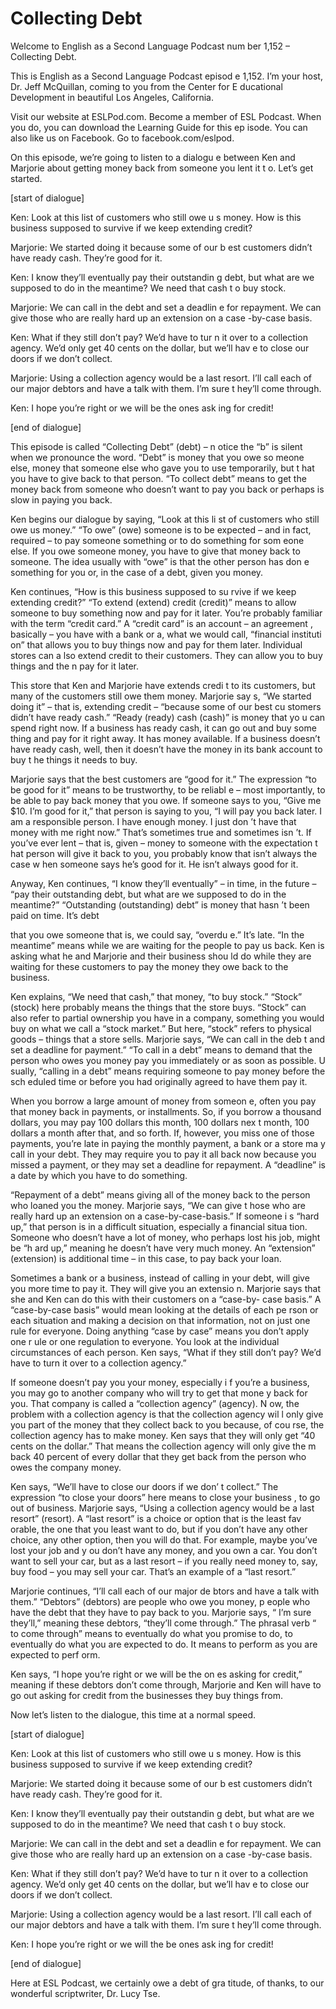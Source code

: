 # Collecting Debt

Welcome to English as a Second Language Podcast num ber 1,152 – Collecting Debt.

This is English as a Second Language Podcast episod e 1,152. I’m your host, Dr. Jeff McQuillan, coming to you from the Center for E ducational Development in beautiful Los Angeles, California.

Visit our website at ESLPod.com. Become a member of  ESL Podcast. When you do, you can download the Learning Guide for this ep isode. You can also like us on Facebook. Go to facebook.com/eslpod.

On this episode, we’re going to listen to a dialogu e between Ken and Marjorie about getting money back from someone you lent it t o. Let’s get started.

[start of dialogue]

Ken: Look at this list of customers who still owe u s money. How is this business supposed to survive if we keep extending credit?

Marjorie: We started doing it because some of our b est customers didn’t have ready cash. They’re good for it.

Ken: I know they’ll eventually pay their outstandin g debt, but what are we supposed to do in the meantime? We need that cash t o buy stock.

Marjorie: We can call in the debt and set a deadlin e for repayment. We can give those who are really hard up an extension on a case -by-case basis.

Ken: What if they still don’t pay? We’d have to tur n it over to a collection agency. We’d only get 40 cents on the dollar, but we’ll hav e to close our doors if we don’t collect.

Marjorie: Using a collection agency would be a last  resort. I’ll call each of our major debtors and have a talk with them. I’m sure t hey’ll come through.

Ken: I hope you’re right or we will be the ones ask ing for credit!

[end of dialogue]

This episode is called “Collecting Debt” (debt) – n otice the “b” is silent when we pronounce the word. “Debt” is money that you owe so meone else, money that someone else who gave you to use temporarily, but t hat you have to give back to that person. “To collect debt” means to get the money back from someone who doesn’t want to pay you back or perhaps is slow in paying you back.

Ken begins our dialogue by saying, “Look at this li st of customers who still owe us money.” “To owe” (owe) someone is to be expected  – and in fact, required – to pay someone something or to do something for som eone else. If you owe someone money, you have to give that money back to someone. The idea usually with “owe” is that the other person has don e something for you or, in the case of a debt, given you money.

Ken continues, “How is this business supposed to su rvive if we keep extending credit?” “To extend (extend) credit (credit)” means  to allow someone to buy something now and pay for it later. You’re probably  familiar with the term “credit card.” A “credit card” is an account – an agreement , basically – you have with a bank or a, what we would call, “financial instituti on” that allows you to buy things now and pay for them later. Individual stores can a lso extend credit to their customers. They can allow you to buy things and the n pay for it later.

This store that Ken and Marjorie have extends credi t to its customers, but many of the customers still owe them money. Marjorie say s, “We started doing it” – that is, extending credit – “because some of our best cu stomers didn’t have ready cash.” “Ready (ready) cash (cash)” is money that yo u can spend right now. If a business has ready cash, it can go out and buy some thing and pay for it right away. It has money available. If a business doesn’t  have ready cash, well, then it doesn’t have the money in its bank account to buy t he things it needs to buy.

Marjorie says that the best customers are “good for  it.” The expression “to be good for it” means to be trustworthy, to be reliabl e – most importantly, to be able to pay back money that you owe. If someone says to you, “Give me $10. I’m good for it,” that person is saying to you, “I will  pay you back later. I am a responsible person. I have enough money. I just don ’t have that money with me right now.” That’s sometimes true and sometimes isn ’t. If you’ve ever lent – that is, given – money to someone with the expectation t hat person will give it back to you, you probably know that isn’t always the case w hen someone says he’s good for it. He isn’t always good for it.

Anyway, Ken continues, “I know they’ll eventually” – in time, in the future – “pay their outstanding debt, but what are we supposed to  do in the meantime?” “Outstanding (outstanding) debt” is money that hasn ’t been paid on time. It’s debt

that you owe someone that is, we could say, “overdu e.” It’s late. “In the meantime” means while we are waiting for the people  to pay us back. Ken is asking what he and Marjorie and their business shou ld do while they are waiting for these customers to pay the money they owe back to the business.

Ken explains, “We need that cash,” that money, “to buy stock.” “Stock” (stock) here probably means the things that the store buys.  “Stock” can also refer to partial ownership you have in a company, something you would buy on what we call a “stock market.” But here, “stock” refers to physical goods – things that a store sells. Marjorie says, “We can call in the deb t and set a deadline for payment.” “To call in a debt” means to demand that the person who owes you money pay you immediately or as soon as possible. U sually, “calling in a debt” means requiring someone to pay money before the sch eduled time or before you had originally agreed to have them pay it.

When you borrow a large amount of money from someon e, often you pay that money back in payments, or installments. So, if you  borrow a thousand dollars, you may pay 100 dollars this month, 100 dollars nex t month, 100 dollars a month after that, and so forth. If, however, you miss one  of those payments, you’re late in paying the monthly payment, a bank or a store ma y call in your debt. They may require you to pay it all back now because you missed a payment, or they may set a deadline for repayment. A “deadline” is a  date by which you have to do something.

“Repayment of a debt” means giving all of the money  back to the person who loaned you the money. Marjorie says, “We can give t hose who are really hard up an extension on a case-by-case-basis.” If someone i s “hard up,” that person is in a difficult situation, especially a financial situa tion. Someone who doesn’t have a lot of money, who perhaps lost his job, might be “h ard up,” meaning he doesn’t have very much money. An “extension” (extension) is  additional time – in this case, to pay back your loan.

Sometimes a bank or a business, instead of calling in your debt, will give you more time to pay it. They will give you an extensio n. Marjorie says that she and Ken can do this with their customers on a “case-by- case basis.” A “case-by-case basis” would mean looking at the details of each pe rson or each situation and making a decision on that information, not on just one rule for everyone. Doing anything “case by case” means you don’t apply one r ule or one regulation to everyone. You look at the individual circumstances of each person. Ken says, “What if they still don’t pay? We’d have to turn it  over to a collection agency.”

If someone doesn’t pay you your money, especially i f you’re a business, you may go to another company who will try to get that mone y back for you. That company is called a “collection agency” (agency). N ow, the problem with a collection agency is that the collection agency wil l only give you part of the money that they collect back to you because, of cou rse, the collection agency has to make money. Ken says that they will only get  “40 cents on the dollar.” That means the collection agency will only give the m back 40 percent of every dollar that they get back from the person who owes the company money.

Ken says, “We’ll have to close our doors if we don’ t collect.” The expression “to close your doors” here means to close your business , to go out of business. Marjorie says, “Using a collection agency would be a last resort” (resort). A “last resort” is a choice or option that is the least fav orable, the one that you least want to do, but if you don’t have any other choice, any other option, then you will do that. For example, maybe you’ve lost your job and y ou don’t have any money, and you own a car. You don’t want to sell your car,  but as a last resort – if you really need money to, say, buy food – you may sell your car. That’s an example of a “last resort.”

Marjorie continues, “I’ll call each of our major de btors and have a talk with them.” “Debtors” (debtors) are people who owe you money, p eople who have the debt that they have to pay back to you. Marjorie says, “ I’m sure they’ll,” meaning these debtors, “they’ll come through.” The phrasal verb “ to come through” means to eventually do what you promise to do, to eventually  do what you are expected to do. It means to perform as you are expected to perf orm.

Ken says, “I hope you’re right or we will be the on es asking for credit,” meaning if these debtors don’t come through, Marjorie and Ken will have to go out asking for credit from the businesses they buy things from.

Now let’s listen to the dialogue, this time at a normal speed.

[start of dialogue]

Ken: Look at this list of customers who still owe u s money. How is this business supposed to survive if we keep extending credit?

Marjorie: We started doing it because some of our b est customers didn’t have ready cash. They’re good for it.

Ken: I know they’ll eventually pay their outstandin g debt, but what are we supposed to do in the meantime? We need that cash t o buy stock.

 Marjorie: We can call in the debt and set a deadlin e for repayment. We can give those who are really hard up an extension on a case -by-case basis.

Ken: What if they still don’t pay? We’d have to tur n it over to a collection agency. We’d only get 40 cents on the dollar, but we’ll hav e to close our doors if we don’t collect.

Marjorie: Using a collection agency would be a last  resort. I’ll call each of our major debtors and have a talk with them. I’m sure t hey’ll come through.

Ken: I hope you’re right or we will the be ones ask ing for credit!

[end of dialogue]

Here at ESL Podcast, we certainly owe a debt of gra titude, of thanks, to our wonderful scriptwriter, Dr. Lucy Tse.



